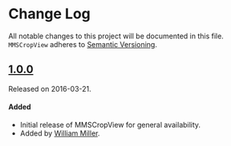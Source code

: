 # Change Log
All notable changes to this project will be documented in this file.
`MMSCropView` adheres to [Semantic Versioning](http://semver.org/).

## [1.0.0](https://github.com/miller-ms/MMSCropView/releases/tag/1.0.0)
Released on 2016-03-21. 

#### Added
- Initial release of MMSCropView for general availability.
- Added by [William Miller](https://github.com/miller-ms).

